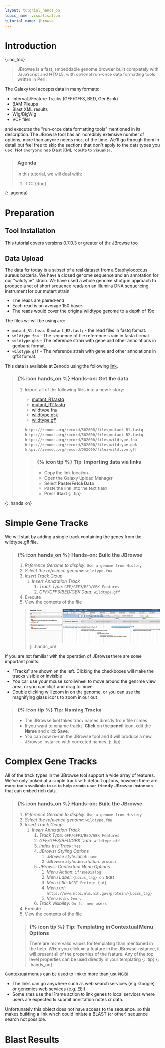 ```yaml
---
layout: tutorial_hands_on
topic_name: visualisation
tutorial_name: jbrowse
---
```


# Introduction
{:.no_toc}

> JBrowse is a fast, embeddable genome browser built completely with JavaScript
> and HTML5, with optional run-once data formatting tools written in Perl.

The Galaxy tool accepts data in many formats:

- Intervals/Feature Tracks (GFF/GFF3, BED, GenBank)
- BAM Pileups
- Blast XML results
- Wig/BigWig
- VCF files

and executes the "run-once data formatting tools" mentioned in its description. The JBrowse tool has an incredibly extensive number of options, more than anyone needs most of the time. We'll go through them in detail but feel free to skip the sections that don't apply to the data types you use. Not everyone has Blast XML results to visualise.

> ### Agenda
>
> In this tutorial, we will deal with:
>
> 1. TOC
> {:toc}
>
{: .agenda}

# Preparation

## Tool Installation

This tutorial covers versions 0.7.0.3 or greater of the JBrowse tool.

## Data Upload

The data for today is a subset of a real dataset from a Staphylococcus aureus bacteria.
We have a closed genome sequence and an annotation for our "wildtype" strain.
We have used a whole genome shotgun approach to produce a set of short sequence reads on an Illumina DNA sequencing instrument for our mutant strain.

- The reads are paired-end
- Each read is on average 150 bases
- The reads would cover the original wildtype genome to a depth of 19x

The files we will be using are:

- `mutant_R1.fastq` & `mutant_R2.fastq` - the read files in fastq format.
- `wildtype.fna` - The sequence of the reference strain in fasta format.
- `wildtype.gbk` - The reference strain with gene and other annotations in genbank format.
- `wildtype.gff` - The reference strain with gene and other annotations in gff3 format.

This data is available at Zenodo using the following [link](https://doi.org/10.5281/zenodo.582600).
> ### {% icon hands_on %} Hands-on: Get the data
>
> 1.  Import all of the following files into a new history:
>     - [mutant_R1.fastq](https://zenodo.org/record/582600/files/mutant_R1.fastq)
>     - [mutant_R2.fastq](https://zenodo.org/record/582600/files/mutant_R2.fastq)
>     - [wildtype.fna](https://zenodo.org/record/582600/files/wildtype.fna)  
>     - [wildtype.gbk](https://zenodo.org/record/582600/files/wildtype.gbk)
>     - [wildtype.gff](https://zenodo.org/record/582600/files/wildtype.gff)
> 
>     ```
>     https://zenodo.org/record/582600/files/mutant_R1.fastq
>     https://zenodo.org/record/582600/files/mutant_R2.fastq
>     https://zenodo.org/record/582600/files/wildtype.fna
>     https://zenodo.org/record/582600/files/wildtype.gbk
>     https://zenodo.org/record/582600/files/wildtype.gff
>     ```  
>
>     > ### {% icon tip %} Tip: Importing data via links
>     >
>     > * Copy the link location
>     > * Open the Galaxy Upload Manager
>     > * Select **Paste/Fetch Data**
>     > * Paste the link into the text field
>     > * Press **Start**
>     {: .tip}
>
{: .hands_on}


# Simple Gene Tracks

We will start by adding a single track containing the genes from the wildtype.gff file.

> ### {% icon hands_on %} Hands-on: Build the JBrowse
>
> 1. *Reference Genome to display*: `Use a genome from History`
> 2. *Select the reference genome*: `wildtype.fna`
> 3. *Insert Track Group*
>    1. *Insert Annotation Track*
>         1. *Track Type*: `GFF/GFF3/BED/GBK Features`
>         2. *GFF/GFF3/BED/GBK Data*: `wildtype.gff`
> 4. Execute
> 5. View the contents of the file
>
> > ![Screenshot of JBrowse](../../images/jbrowse-gff-track.png "Screenshot of JBrowse")
{: .hands_on}

If you are not familiar with the operation of JBrowse there are some important points:

- "Tracks" are shown on the left. Clicking the checkboxes will make the tracks visible or invisible
- You can use your mouse scrollwheel to move around the genome view area, or you can click and drag to move.
- Double clicking will zoom in on the genome, or you can use the magnifying glass icons to zoom in our out

> ### {% icon tip %} Tip: Naming Tracks
>
> * The JBrowse tool takes track names directly from file names
> * If you want to rename tracks: **Click** on the **pencil** icon, edit the **Name** and click **Save**.
> * You can now re-run the JBrowse tool and it will produce a new JBrowse instance with corrected names.
{: .tip}

# Complex Gene Tracks

All of the track types in the JBrowse tool support a wide array of features. We've only looked at a simple track with default options, however there are more tools available to us to help create user-friendly JBrowse instances that can embed rich data.

> ### {% icon hands_on %} Hands-on: Build the JBrowse
>
> 1. *Reference Genome to display*: `Use a genome from History`
> 2. *Select the reference genome*: `wildtype.fna`
> 3. *Insert Track Group*
>    1. *Insert Annotation Track*
>         1. *Track Type*: `GFF/GFF3/BED/GBK Features`
>         2. *GFF/GFF3/BED/GBK Data*: `wildtype.gff`
>         3. *Index this Track*: `Yes`
>         4. *JBrowse Styling Options*
>             1. *JBrowse style.label*: `name`
>             2. *JBrowse style.description*: `product`
>         5. *JBrowse Contextual Menu Options*
>             1. *Menu Action*: `iframeDialog`
>             2. *Menu Label*: `{Locus_tag} on NCBI`
>             3. *Menu title*: `NCBI Protein {id}`
>             4. *Menu url*: `https://www.ncbi.nlm.nih.gov/protein/{Locus_tag}`
>             5. *Menu Icon*: `Search`
>         6. *Track Visibility*: `On for new users`
> 4. Execute
> 5. View the contents of the file
>
> > ### {% icon tip %} Tip: Templating in Contextual Menu Options
> >
> > There are more valid values for templating than mentioned in the help. When
> > you click on a feature in the JBrowse instance, it will present all of the
> > properties of the feature. Any of the top level properties can be used
> > directly in your templating
> {: .tip}
{: .hands_on}

Contextual menus can be used to link to more than just NCBI.

- The links can go anywhere such as web search services (e.g. Google) or genomics web services (e.g. EBI)
- Some sites use the IFrame action to link genes to local services where users are expected to submit annotation notes or data.

Unfortunately this object does not have access to the sequence, so this makes
building a link which could initiate a BLAST (or other) sequence search not
possible.


# Blast Results
